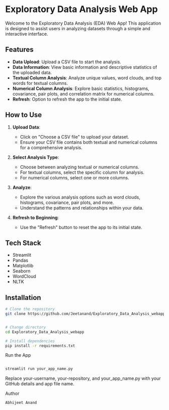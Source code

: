 # Exploratory Data Analysis Web App

Welcome to the Exploratory Data Analysis (EDA) Web App! This application is designed to assist users in analyzing datasets through a simple and interactive interface.

## Features

- **Data Upload**: Upload a CSV file to start the analysis.
- **Data Information**: View basic information and descriptive statistics of the uploaded data.
- **Textual Column Analysis**: Analyze unique values, word clouds, and top words for textual columns.
- **Numerical Column Analysis**: Explore basic statistics, histograms, covariance, pair plots, and correlation matrix for numerical columns.
- **Refresh**: Option to refresh the app to the initial state.

## How to Use

1. **Upload Data**:
   - Click on "Choose a CSV file" to upload your dataset.
   - Ensure your CSV file contains both textual and numerical columns for a comprehensive analysis.

2. **Select Analysis Type**:
   - Choose between analyzing textual or numerical columns.
   - For textual columns, select the specific column for analysis.
   - For numerical columns, select one or more columns.

3. **Analyze**:
   - Explore the various analysis options such as word clouds, histograms, covariance, pair plots, and more.
   - Understand the patterns and relationships within your data.

4. **Refresh to Beginning**:
   - Use the "Refresh" button to reset the app to its initial state.

## Tech Stack

- Streamlit
- Pandas
- Matplotlib
- Seaborn
- WordCloud
- NLTK

## Installation

```bash
# Clone the repository
git clone https://github.com/Jeetanand/Exploratory_Data_Analysis_webapp.git


# Change directory
cd Exploratory_Data_Analysis_webapp

# Install dependencies
pip install -r requirements.txt
```

Run the App

```bash

streamlit run your_app_name.py
```
Replace your-username, your-repository, and your_app_name.py with your GitHub details and app file name.

Author
```bash
Abhijeet Anand
```
